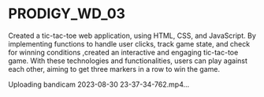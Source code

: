# PRODIGY_WD_03

Created a tic-tac-toe web application, using HTML, CSS, and JavaScript. By implementing functions to handle user clicks, track game state, and check for winning conditions ,created an interactive and engaging tic-tac-toe game. With these technologies and functionalities, users can play against each other, aiming to get three markers in a row to win the game.




Uploading bandicam 2023-08-30 23-37-34-762.mp4…

